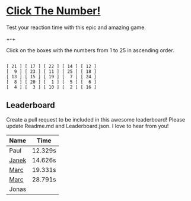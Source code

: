 # [Click The Number!](http://marcnitzsche.de/ClickTheNumber/)
Test your reaction time with this epic and amazing game.

+-+

Click on the boxes with the numbers from 1 to 25 in ascending order.
```

[ 21 ] [ 17 ] [ 22 ] [ 14 ] [ 12 ]
[  9 ] [ 23 ] [ 11 ] [ 25 ] [ 18 ]
[ 13 ] [ 15 ] [ 19 ] [  7 ] [ 24 ]
[  8 ] [ 20 ] [  1 ] [  5 ] [  6 ]
[  4 ] [  3 ] [ 10 ] [  2 ] [ 16 ]

```

## Leaderboard
Create a pull request to be included in this awesome leaderboard! Please update Readme.md and Leaderboard.json. I love to hear from you!

| Name                                      | Time    |
|-------------------------------------------|---------|
| Paul                                      | 12.329s |
| [Janek](https://github.com/janek/)        | 14.626s |
| [Marc](https://github.com/remarcable/)    | 19.331s |
| [Marc](https://github.com/remarcable/)    | 28.791s |
| Jonas                                     |         |

